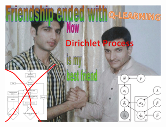![alt text](https://github.com/cadenhewlett/STAT447/blob/final-project/final_project/bayesian_frequentist.png)
